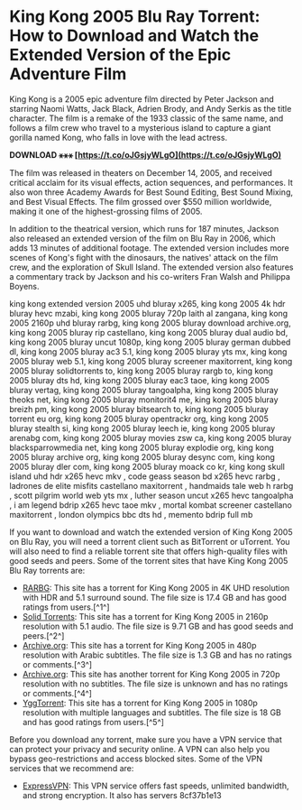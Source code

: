 
 
# King Kong 2005 Blu Ray Torrent: How to Download and Watch the Extended Version of the Epic Adventure Film
 
King Kong is a 2005 epic adventure film directed by Peter Jackson and starring Naomi Watts, Jack Black, Adrien Brody, and Andy Serkis as the title character. The film is a remake of the 1933 classic of the same name, and follows a film crew who travel to a mysterious island to capture a giant gorilla named Kong, who falls in love with the lead actress.
 
**DOWNLOAD ⚹⚹⚹ [https://t.co/oJGsjyWLgO](https://t.co/oJGsjyWLgO)**


 
The film was released in theaters on December 14, 2005, and received critical acclaim for its visual effects, action sequences, and performances. It also won three Academy Awards for Best Sound Editing, Best Sound Mixing, and Best Visual Effects. The film grossed over $550 million worldwide, making it one of the highest-grossing films of 2005.
 
In addition to the theatrical version, which runs for 187 minutes, Jackson also released an extended version of the film on Blu Ray in 2006, which adds 13 minutes of additional footage. The extended version includes more scenes of Kong's fight with the dinosaurs, the natives' attack on the film crew, and the exploration of Skull Island. The extended version also features a commentary track by Jackson and his co-writers Fran Walsh and Philippa Boyens.
 
king kong extended version 2005 uhd bluray x265,  king kong 2005 4k hdr bluray hevc mzabi,  king kong 2005 bluray 720p laith al zangana,  king kong 2005 2160p uhd bluray rarbg,  king kong 2005 bluray download archive.org,  king kong 2005 bluray rip castellano,  king kong 2005 bluray dual audio bd,  king kong 2005 bluray uncut 1080p,  king kong 2005 bluray german dubbed dl,  king kong 2005 bluray ac3 5.1,  king kong 2005 bluray yts mx,  king kong 2005 bluray web 5.1,  king kong 2005 bluray screener maxitorrent,  king kong 2005 bluray solidtorrents to,  king kong 2005 bluray rargb to,  king kong 2005 bluray dts hd,  king kong 2005 bluray eac3 taoe,  king kong 2005 bluray vertag,  king kong 2005 bluray tangoalpha,  king kong 2005 bluray theoks net,  king kong 2005 bluray monitorit4 me,  king kong 2005 bluray breizh pm,  king kong 2005 bluray bitsearch to,  king kong 2005 bluray torrent eu org,  king kong 2005 bluray opentrackr org,  king kong 2005 bluray stealth si,  king kong 2005 bluray leech ie,  king kong 2005 bluray arenabg com,  king kong 2005 bluray movies zsw ca,  king kong 2005 bluray blacksparrowmedia net,  king kong 2005 bluray explodie org,  king kong 2005 bluray archive org,  king kong 2005 bluray desync com,  king kong 2005 bluray dler com,  king kong 2005 bluray moack co kr,  king kong skull island uhd hdr x265 hevc mkv ,  code geass season bd x265 hevc rarbg ,  ladrones de elite misfits castellano maxitorrent ,  handmaids tale web h rarbg ,  scott pilgrim world web yts mx ,  luther season uncut x265 hevc tangoalpha ,  i am legend bdrip x265 hevc taoe mkv ,  mortal kombat screener castellano maxitorrent ,  london olympics bbc dts hd ,  memento bdrip full mb
 
If you want to download and watch the extended version of King Kong 2005 on Blu Ray, you will need a torrent client such as BitTorrent or uTorrent. You will also need to find a reliable torrent site that offers high-quality files with good seeds and peers. Some of the torrent sites that have King Kong 2005 Blu Ray torrents are:
 
- [RARBG](https://rargb.to/torrent/king-kong-2005-2160p-4k-uhd-10bit-hdr-bluray-5-1-x265-hevc-mzabi-2470379.html): This site has a torrent for King Kong 2005 in 4K UHD resolution with HDR and 5.1 surround sound. The file size is 17.4 GB and has good ratings from users.[^1^]
- [Solid Torrents](https://solidtorrents.to/torrents/king-kong-2005-extended-2160p-4k-bluray-5-1-yts-mx-03ef2/62df9e21033e2011a883cda2/): This site has a torrent for King Kong 2005 in 2160p resolution with 5.1 audio. The file size is 9.71 GB and has good seeds and peers.[^2^]
- [Archive.org](https://archive.org/details/king.-kong.-2005.480p.-blu-ray.-akwam_202303): This site has a torrent for King Kong 2005 in 480p resolution with Arabic subtitles. The file size is 1.3 GB and has no ratings or comments.[^3^]
- [Archive.org](https://archive.org/details/KingKong2005BluRay720pByLaithAlZangana_201609): This site has another torrent for King Kong 2005 in 720p resolution with no subtitles. The file size is unknown and has no ratings or comments.[^4^]
- [YggTorrent](https://www3.yggtorrent.do/torrent/filmvidÃ©o/film/289342-king+kong+2005+extended+repack+multi+1080p+bluray+x264+ac3-lcds): This site has a torrent for King Kong 2005 in 1080p resolution with multiple languages and subtitles. The file size is 18 GB and has good ratings from users.[^5^]

Before you download any torrent, make sure you have a VPN service that can protect your privacy and security online. A VPN can also help you bypass geo-restrictions and access blocked sites. Some of the VPN services that we recommend are:

- [ExpressVPN](https://www.expressvpn.com/): This VPN service offers fast speeds, unlimited bandwidth, and strong encryption. It also has servers 8cf37b1e13


